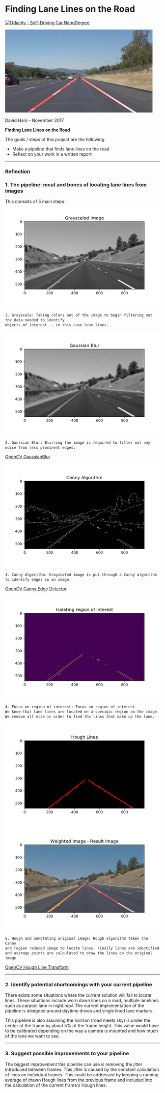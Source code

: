 
# **Finding Lane Lines on the Road** 
[![Udacity - Self-Driving Car NanoDegree](https://s3.amazonaws.com/udacity-sdc/github/shield-carnd.svg)](http://www.udacity.com/drive)

<img src="examples/laneLines_thirdPass.jpg" width="480" alt="Combined Image" />


David Haro - November 2017

**Finding Lane Lines on the Road**

The goals / steps of this project are the following:
* Make a pipeline that finds lane lines on the road
* Reflect on your work in a written report


[//]: # (Image References)

[image1]: ./examples/grayscale.jpg "Grayscale"
[gold]: ./result_images/gold.png "Gold"
[gray]: ./result_images/grayscaled.png "Gray"
[blur]: ./result_images/Gaussian_blur.png "Blur"
[canny]: ./result_images/Canny.png "Canny"
[roi]: ./result_images/Region_of_interest.png "roi"
[hough]: ./result_images/Hough.png "Hough"
[result]: ./result_images/Result.png "Result"

---

### Reflection

### 1. The pipeline: meat and bones of locating lane lines from images

This consists of 5 main steps :
![gray]

    1. Grayscale: Taking colors out of the image to begin filtering out the data needed to identify
    objects of interest -- in this case lane lines.
    

![blur]

    2. Gaussian Blur: Blurring the image is required to filter out any noise from less prominent edges.
[OpenCV GaussianBlur](https://docs.opencv.org/2.4/modules/imgproc/doc/filtering.html?highlight=gaussianblur#gaussianblur)

![canny]

    3. Canny Algorithm: Grayscaled image is put through a Canny algorithm
    to identify edges in an image.
[OpenCV Canny Edge Detector](https://docs.opencv.org/2.4/doc/tutorials/imgproc/imgtrans/canny_detector/canny_detector.html#canny-edge-detector)    

![roi]

    4. Focus on region of interest: Focus on region of interest. 
    We know that lane lines are located on a specigic region on the image.
    We remove all else in order to find the lines that make up the lane.




![hough] ![result]

    5. Hough and annotating original image: Hough algorithm takes the Canny
    and region reduced image to locate lines. Finally lines are identified 
    and average points are calculated to draw the lines on the original image
[OpenCV Hough Line Transform](https://docs.opencv.org/3.0-beta/doc/py_tutorials/py_imgproc/py_houghlines/py_houghlines.html#hough-line-transform)

---

### 2. Identify potential shortcomings with your current pipeline

There exists some situations where the current solution will fail to locate lines. 
These situations include worn down lines on a road, multiple lanelines such as carpool lane in night.mp4
The current implementation of the pipeline is designed around daytime drives and single lined lane markers.

This pipeline is also assuming the horizon (road meets sky) is under the center of the frame by about 5% of the frame height.
This value would have to be calibrated depending on the way a camera is mounted and how much of the lane we want to see.

---

### 3. Suggest possible improvements to your pipeline

The biggest improvement this pipeline can use is removing the jitter introduced between frames. 
This jitter is caused by the constant calculation of lines on individual frames. This could be addressed
by keeping a running average of drawn Hough lines from the previous frame and included into the calculation
of the current frame's Hough lines.

